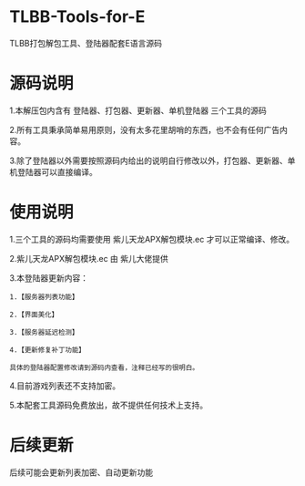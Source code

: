# TLBB-Tools-for-E
TLBB打包解包工具、登陆器配套E语言源码

# 源码说明

1.本解压包内含有 登陆器、打包器、更新器、单机登陆器 三个工具的源码

2.所有工具秉承简单易用原则，没有太多花里胡哨的东西，也不会有任何广告内容。

3.除了登陆器以外需要按照源码内给出的说明自行修改以外，打包器、更新器、单机登陆器可以直接编译。

# 使用说明

1.三个工具的源码均需要使用 紫儿天龙APX解包模块.ec 才可以正常编译、修改。

2.紫儿天龙APX解包模块.ec 由 紫儿大佬提供

3.本登陆器更新内容：

    1.【服务器列表功能】
    
    2.【界面美化】
    
    3.【服务器延迟检测】
    
    4.【更新修复补丁功能】
    
    具体的登陆器配置修改请到源码内查看，注释已经写的很明白。
    
4.目前游戏列表还不支持加密。

5.本配套工具源码免费放出，故不提供任何技术上支持。

# 后续更新

后续可能会更新列表加密、自动更新功能

